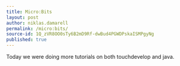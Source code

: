 ```yaml
---
title: Micro:Bits
layout: post
author: niklas.damarell
permalink: /micro:bits/
source-id: 1Q_zVR8OO0sTy6B2mD9Rf-dwBud4PGWDPskaISMPgyNg
published: true
---
```

Today we were doing more tutorials on both touchdevelop and java.

